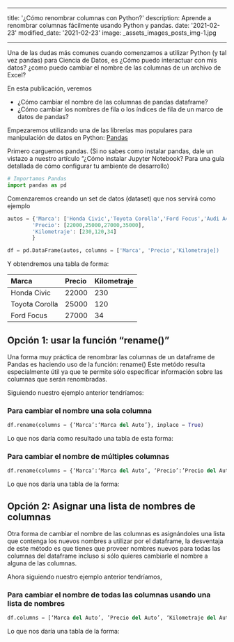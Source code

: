 ---
title: '¿Cómo renombrar columnas con Python?'
description: Aprende a renombrar columnas fácilmente usando Python y pandas.
date: '2021-02-23'
modified_date: '2021-02-23'
image: _assets_images_posts_img-1.jpg
- - - -

Una de las dudas más comunes cuando comenzamos a utilizar Python (y tal vez pandas) para Ciencia de Datos, es ¿Cómo puedo interactuar con mis datos? ¿como puedo cambiar el nombre de las columnas de un archivo de Excel?

En esta publicación, veremos

* ¿Cómo cambiar el nombre de las columnas de pandas dataframe?
* ¿Cómo cambiar los nombres de fila o los índices de fila de un marco de datos de pandas?

Empezaremos utilizando una de las librerías mas populares para manipulación de datos en Python: [Pandas](https://pandas.pydata.org)
 
Primero carguemos pandas. (Si no sabes como instalar pandas, dale un vistazo a nuestro artículo “¿Cómo instalar Jupyter Notebook? Para una guía detallada de cómo configurar tu ambiente de desarrollo)

```py
# Importamos Pandas
import pandas as pd
```

Comenzaremos creando un set de datos (dataset) que nos servirá como ejemplo

```py
autos = {'Marca': ['Honda Civic','Toyota Corolla','Ford Focus','Audi A4'],
        'Precio': [22000,25000,27000,35000],
        'Kilometraje': [230,120,34]
        }

df = pd.DataFrame(autos, columns = ['Marca', 'Precio','Kilometraje])
```

Y obtendremos una tabla de forma:

| Marca         | Precio       | Kilometraje     |
| :-------------|:-------------|:----------------|
| Honda Civic   | 22000        |             230 |
| Toyota Corolla| 25000        |             120 |
| Ford Focus    | 27000        |              34 |


## Opción 1: usar la función “rename()”

Una forma muy práctica de renombrar las columnas de un dataframe de Pandas es haciendo uso de la función: rename()
Este metódo resulta especialmente útil ya que te permite sólo especificar información sobre las columnas que serán renombradas.

Siguiendo nuestro ejemplo anterior tendríamos:

### Para cambiar el nombre una sola columna
```py
df.rename(columns = {‘Marca’:‘Marca del Auto’}, inplace = True)
```

Lo que nos daría como resultado una tabla de esta forma:

### Para cambiar el nombre de múltiples columnas
```py
df.rename(columns = {‘Marca’:‘Marca del Auto’, ‘Precio’:’Precio del Auto’}, inplace = True)
```

Lo que nos daría una tabla de la forma:

## Opción 2: Asignar una lista de nombres de columnas

Otra forma de cambiar el nombre de las columnas es asignándoles una lista que contenga los nuevos nombres a utilizar por el dataframe, la desventaja de este método es que tienes que proveer nombres nuevos para todas las columnas del dataframe incluso si sólo quieres cambiarle el nombre a alguna de las columnas.

Ahora siguiendo nuestro ejemplo anterior tendríamos,
### Para cambiar el nombre de todas las columnas usando una lista de nombres 
```py
df.columns = [‘Marca del Auto’, ’Precio del Auto’, ‘Kilometraje del Auto’]
```

Lo que nos daría una tabla de la forma:

